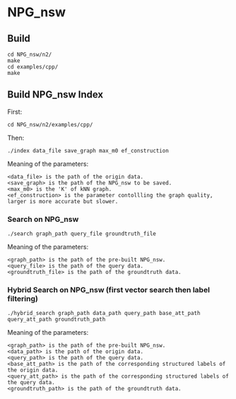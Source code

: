 # NPG_nsw

## Build  

```shell
cd NPG_nsw/n2/
make
cd examples/cpp/
make
```

## Build NPG_nsw Index
First: 

```shell
cd NPG_nsw/n2/examples/cpp/
```

Then: 

```shell
./index data_file save_graph max_m0 ef_construction
```

Meaning of the parameters:    

```
<data_file> is the path of the origin data.
<save_graph> is the path of the NPG_nsw to be saved.
<max_m0> is the 'K' of kNN graph.
<ef_construction> is the parameter contollling the graph quality, larger is more accurate but slower.
```

### Search on NPG_nsw
```shell
./search graph_path query_file groundtruth_file
```

Meaning of the parameters:    

```
<graph_path> is the path of the pre-built NPG_nsw.
<query_file> is the path of the query data.
<groundtruth_file> is the path of the groundtruth data.
```
### Hybrid Search on NPG_nsw (first vector search then label filtering)
```shell
./hybrid_search graph_path data_path query_path base_att_path query_att_path groundtruth_path
```

Meaning of the parameters:  

```
<graph_path> is the path of the pre-built NPG_nsw.
<data_path> is the path of the origin data.
<query_path> is the path of the query data.
<base_att_path> is the path of the corresponding structured labels of the origin data.
<query_att_path> is the path of the corresponding structured labels of the query data.
<groundtruth_path> is the path of the groundtruth data.
```



